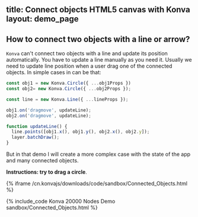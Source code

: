 title: Connect objects HTML5 canvas with Konva
layout: demo_page
---

## How to connect two objects with a line or arrow?

`Konva` can't connect two objects with a line and update its position automatically. You have to update a line manually as you need it. Usually we need to update line position when a user drag one of the connected objects. In simple cases in can be that:


```javascript
const obj1 = new Konva.Circle({ ...obj1Props })
const obj2= new Konva.Circle({ ...obj2Props });

const line = new Konva.Line({ ...lineProps });

obj1.on('dragmove', updateLine);
obj2.on('dragmove', updateLine);

function updateLine() {
  line.points([obj1.x(), obj1.y(), obj2.x(), obj2.y]);
  layer.batchDraw();
}
```

But in that demo I will create a more complex case with the state of the app and many connected objects.

**Instructions: try to drag a circle**.

{% iframe /cn.konvajs/downloads/code/sandbox/Connected_Objects.html %}

{% include_code Konva 20000 Nodes Demo sandbox/Connected_Objects.html %}
